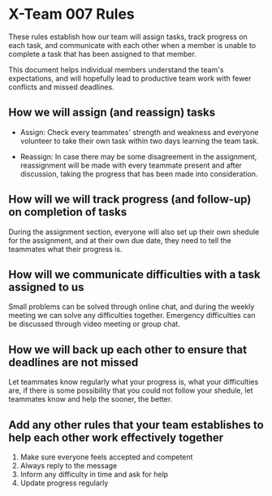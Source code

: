 # X-Team 007 Rules

These rules establish how our team will assign tasks,
track progress on each task, and communicate with each other 
when a member is unable to complete a task that has been assigned to that member.

This document helps individual members understand the team's expectations,
and will hopefully lead to productive team work with fewer conflicts
and missed deadlines.

## How we will assign (and reassign) tasks

* Assign: Check every teammates' strength and weakness and everyone volunteer to take their own task within two days learning the team task.

* Reassign: In case there may be some disagreement in the assignment, reassignment will be made with every teammate present and after discussion, taking the progress that has been made into consideration.


## How will we will track progress (and follow-up) on completion of tasks

During the assignment section, everyone will also set up their own shedule for the assignment, and at their own due date, they need to tell the teammates what their progress is.

## How will we communicate difficulties with a task assigned to us

Small problems can be solved through online chat, and during the weekly meeting we can solve any difficulties together.
Emergency difficulties can be discussed through video meeting or group chat.

## How we will back up each other to ensure that deadlines are not missed

Let teammates know regularly what your progress is, what your difficulties are, if there is some possibility that you could not follow your shedule, let teammates know and help the sooner, the better.

## Add any other rules that your team establishes to help each other work effectively together
1. Make sure everyone feels accepted and competent
2. Always reply to the message
3. Inform any difficulty in time and ask for help
4. Update progress regularly



